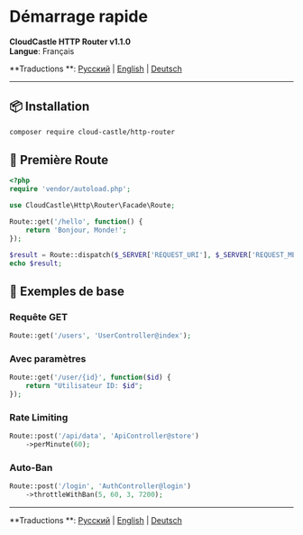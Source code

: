 # Démarrage rapide

**CloudCastle HTTP Router v1.1.0**  
**Langue**: Français

**Traductions
**: [Русский](../../ru/documentation/quickstart.md) | [English](../../en/documentation/quickstart.md) | [Deutsch](../../de/documentation/quickstart.md)

---

## 📦 Installation

```bash
composer require cloud-castle/http-router
```

## 🚀 Première Route

```php
<?php
require 'vendor/autoload.php';

use CloudCastle\Http\Router\Facade\Route;

Route::get('/hello', function() {
    return 'Bonjour, Monde!';
});

$result = Route::dispatch($_SERVER['REQUEST_URI'], $_SERVER['REQUEST_METHOD']);
echo $result;
```

## 📝 Exemples de base

### Requête GET

```php
Route::get('/users', 'UserController@index');
```

### Avec paramètres

```php
Route::get('/user/{id}', function($id) {
    return "Utilisateur ID: $id";
});
```

### Rate Limiting

```php
Route::post('/api/data', 'ApiController@store')
    ->perMinute(60);
```

### Auto-Ban

```php
Route::post('/login', 'AuthController@login')
    ->throttleWithBan(5, 60, 3, 7200);
```

---

**Traductions
**: [Русский](../../ru/documentation/quickstart.md) | [English](../../en/documentation/quickstart.md) | [Deutsch](../../de/documentation/quickstart.md)
